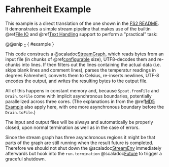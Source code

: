 Fahrenheit Example
==================

This example is a direct translation of the one shown in the [FS2 README].<br/>
It demonstrates a simple stream pipeline that makes use of the builtin @ref[File IO] and @ref[Text Handling] support to
perform a "practical" task:

@@snip [-]($test/FahrenheitSpec.scala) { #example }

This code constructs a @scaladoc[StreamGraph](swave.core.StreamGraph), which reads bytes from an input file (in chunks
of @ref[configurable] size), UTF8-decodes them and re-chunks into lines. If then filters out the lines containing the
actual data (i.e. skips blank lines and comment lines), parses the temperatur readings in degrees Fahrenheit, converts
them to Celsius, re-inserts newlines, UTF-8 encodes the output, and writes the resulting bytes to the output file.

All of this happens in constant memory and, because `Spout.fromFile` and `Drain.toFile` come with implicit asynchronous
boundaries, potentially parallelized across three cores. (The explanations in from the @ref[MD5 Example] also apply
here, with one more asynchronous boundary before the `Drain.toFile`.) 

The input and output files will be always and automatically be properly closed, upon normal termination as well as in
the case of errors.

Since the stream graph has three asynchronous regions it might be that parts of the graph are still running when
the result future is completed. Therefore we should not shut down the @scaladoc[StreamEnv] immediately afterwards
but hook into the `run.termination` @scaladoc[Future] to trigger a graceful shutdown.

  [FS2 README]: https://github.com/functional-streams-for-scala/fs2
  [File IO]: ../domain/file-io.md
  [Text Handling]: ../domain/text.md
  [configurable]: ../further/configuration.md
  [MD5 Example]: md5.md
  [StreamEnv]: swave.core.StreamEnv
  [Future]: scala.concurrent.Future